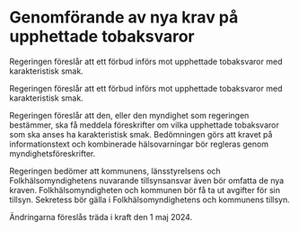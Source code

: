 # Genomförande av nya krav på upphettade tobaksvaror

Regeringen föreslår att ett förbud införs mot upphettade tobaksvaror med karakteristisk smak.

Regeringen föreslår att ett förbud införs mot upphettade tobaksvaror med karakteristisk smak.

Regeringen föreslår att den, eller den myndighet som regeringen bestämmer, ska få meddela föreskrifter om vilka upphettade tobaksvaror som ska anses ha karakteristisk smak. Bedömningen görs att kravet på informationstext och kombinerade hälsovarningar bör regleras genom myndighetsföreskrifter.

Regeringen bedömer att kommunens, länsstyrelsens och Folkhälsomyndighetens nuvarande tillsynsansvar även bör omfatta de nya kraven. Folkhälsomyndigheten och kommunen bör få ta ut avgifter för sin tillsyn. Sekretess bör gälla i Folkhälsomyndighetens och kommunens tillsyn.

Ändringarna föreslås träda i kraft den 1 maj 2024.
